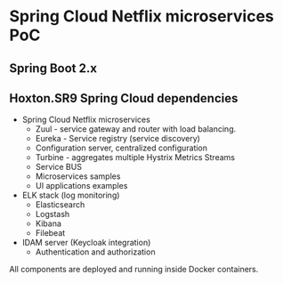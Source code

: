 # Spring Cloud Netflix microservices PoC

## Spring Boot 2.x
## Hoxton.SR9 Spring Cloud dependencies

- Spring Cloud Netflix microservices
  - Zuul - service gateway and router with load balancing.
  - Eureka - Service registry (service discovery)
  - Configuration server, centralized configuration
  - Turbine - aggregates multiple Hystrix Metrics Streams
  - Service BUS
  - Microservices samples
  - UI applications examples
- ELK stack (log monitoring)
  - Elasticsearch
  - Logstash
  - Kibana
  - Filebeat
- IDAM server (Keycloak integration)
  - Authentication and authorization

All components are deployed and running inside Docker containers.